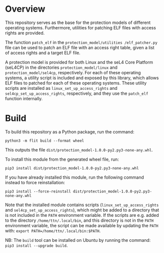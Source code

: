 # Overview
This repository serves as the base for the protection models of different operating systems.
Furthermore, utilities for patching ELF files with access rights are provided.

The function `patch_elf` in the `protection_model/utilities
/elf_patcher.py` file can be used to patch an ELF file with an access right table, given a list of access rights and a target ELF file.

A protection model is provided for both Linux and the seL4 Core Platform (seL4CP) in the directories `protection_model/linux` and `protection_model/sel4cp`, respectively. For each of these operating systems, a utility script is included and exposed by this library, which allows ELF files to patched for each of these operating systems. These utility scripts are installed as `linux_set_up_access_rights` and `sel4cp_set_up_access_rights`, respectively, and they use the `patch_elf` function internally.

# Build
To build this repository as a Python package, run the command: 
```
python3 -m flit build --format wheel
```
This outputs the file `dist/protection_model-1.0.0-py2.py3-none-any.whl`.

To install this module from the generated wheel file, run:
```
pip3 install dist/protection_model-1.0.0-py2.py3-none-any.whl
```
If you have already installed this module, run the following command instead to force reinstallation:
```
pip3 install --force-reinstall dist/protection_model-1.0.0-py2.py3-none-any.whl
```

Note that the installed module contains scripts (`linux_set_up_access_rights` and `sel4cp_set_up_access_rights`), which might be added to a directory that is not included in the `PATH` environment variable. If the scripts are e.g. added to the directory `/home/ttn/.local/bin`, and this directory is not in the `PATH` environment variable, the script can be made available by updating the `PATH` with: `export PATH=/home/ttn/.local/bin:$PATH`.


NB: The `build` tool can be installed on Ubuntu by running the command: `pip3 install --upgrade build`.

